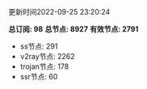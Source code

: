 更新时间2022-09-25 23:20:24

**总订阅: 98**
**总节点: 8927**
**有效节点: 2791**
- ss节点: 291
- v2ray节点: 2262
- trojan节点: 178
- ssr节点: 60
